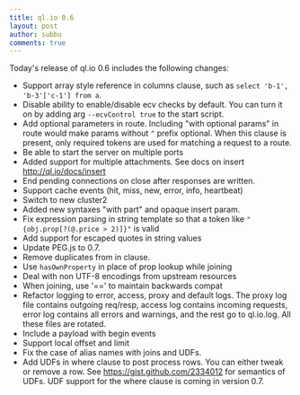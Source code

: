 ```yaml
---
title: ql.io 0.6
layout: post
author: subbu
comments: true
---
```


Today's release of ql.io 0.6 includes the following changes:

* Support array style reference in columns clause, such as `select 'b-1', 'b-3'['c-1'] from a`.
* Disable ability to enable/disable ecv checks by default. You can turn it on by adding arg
   `--ecvControl true` to the start script.
* Add optional parameters in route. Including "with optional params" in route would make params
  without `^` prefix optional. When this clause is present, only required tokens are used for
  matching a request to a route.
* Be able to start the server on multiple ports
* Added support for multiple attachments. See docs on insert http://ql.io/docs/insert
* End pending connections on close after responses are written.
* Support cache events (hit, miss, new, error, info, heartbeat)
* Switch to new cluster2
* Added new syntaxes "with part" and opaque insert param.
* Fix expression parsing in string template so that a token like `"{obj.prop[?(@.price > 2)]}"` is
  valid
* Add support for escaped quotes in string values
* Update PEG.js to 0.7.
* Remove duplicates from in clause.
* Use `hasOwnProperty` in place of prop lookup while joining
* Deal with non UTF-8 encodings from upstream resources
* When joining, use '==' to maintain backwards compat
* Refactor logging to error, access, proxy and default logs. The proxy log file contains outgoing
  req/resp, access log contains incoming requests, error log contains all errors and warnings,
  and the rest go to ql.io.log. All these files are rotated.
* Include a payload with begin events
* Support local offset and limit
* Fix the case of alias names with joins and UDFs.
* Add UDFs in where clause to post process rows. You can either tweak or remove a row. See
  https://gist.github.com/2334012 for semantics of UDFs. UDF support for the where clause is coming
  in version 0.7.